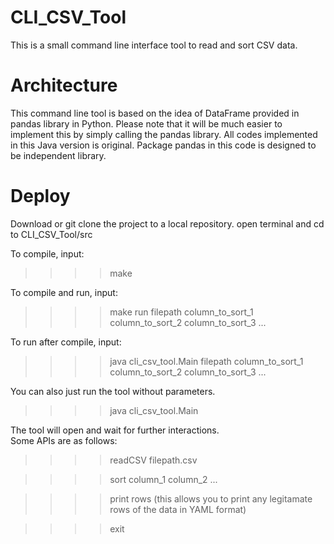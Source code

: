 # CLI_CSV_Tool
This is a small command line interface tool to read and sort CSV data.

# Architecture
This command line tool is based on the idea of DataFrame provided in pandas library in Python.
Please note that it will be much easier to implement this by simply calling the pandas library.
All codes implemented in this Java version is original.
Package pandas in this code is designed to be independent library.

# Deploy
Download or git clone the project to a local repository.
open terminal and cd to CLI_CSV_Tool/src

To compile, input:<br/>
>>>>make
  
To compile and run, input: <br/>
>>>>make run filepath column_to_sort_1 column_to_sort_2 column_to_sort_3 ...
  
To run after compile, input:<br/>
>>>>java cli_csv_tool.Main filepath column_to_sort_1 column_to_sort_2 column_to_sort_3 ...

You can also just run the tool without parameters.<br/>
>>>>java cli_csv_tool.Main
  
The tool will open and wait for further interactions.<br/>
Some APIs are as follows:

>>>>readCSV filepath.csv
  
>>>>sort column_1 column_2 ...
  
>>>>print rows (this allows you to print any legitamate rows of the data in YAML format)
  
>>>>exit
